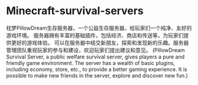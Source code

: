 # Minecraft-survival-servers
枕梦PillowDream生存服务器，一个公益生存服务器，给玩家们一个纯净、友好的游戏环境。 服务器拥有丰富的基础插件，包括经济、商店和传送等，为玩家们提供更好的游戏体验。 可以在服务器中结交新朋友，探索和发现新的乐趣。服务器管理团队重视玩家的参与和建设，欢迎玩家们提出建议和意见。
(PillowDream Survival Server, a public welfare survival server, gives players a pure and friendly game environment. The server has a wealth of basic plugins, including economy, store, etc., to provide a better gaming experience. It is possible to make new friends in the server, explore and discover new fun.)
